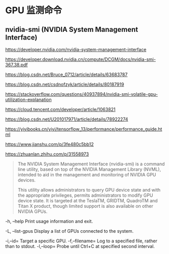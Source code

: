 
# GPU 监测命令

## nvidia-smi (NVIDIA System Management Interface)

https://developer.nvidia.com/nvidia-system-management-interface

https://developer.download.nvidia.cn/compute/DCGM/docs/nvidia-smi-367.38.pdf

https://blog.csdn.net/Bruce_0712/article/details/63683787

https://blog.csdn.net/csdnofzyk/article/details/80187919

https://stackoverflow.com/questions/40937894/nvidia-smi-volatile-gpu-utilization-explanation

https://cloud.tencent.com/developer/article/1063821

https://blog.csdn.net/U201017971/article/details/78922274

https://yiyibooks.cn/yiyi/tensorflow_13/performance/performance_guide.html

https://www.jianshu.com/p/3fe480c5bb12

https://zhuanlan.zhihu.com/p/31558973

> The NVIDIA System Management Interface (nvidia-smi) is a command line utility, based on top of the NVIDIA Management Library (NVML), intended to aid in the management and monitoring of NVIDIA GPU devices.
>
> This utility allows administrators to query GPU device state and with the appropriate privileges, permits administrators to modify GPU device state.  It is targeted at the TeslaTM, GRIDTM, QuadroTM and Titan X product, though limited support is also available on other NVIDIA GPUs.

-h, –help	Print usage information and exit.

-L, –list-gpus	Display a list of GPUs connected to the system.

-i,–id=	Target a specific GPU.
-f,–filename=	Log to a specified file, rather than to stdout.
-l,–loop=	Probe until Ctrl+C at specified second interval.

